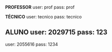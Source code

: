 
**PROFESSOR**
user: prof
pass: prof

**TÉCNICO**
user: tecnico
pass: tecnico

**ALUNO**
user: 2029715
pass: 123
---
user: 2055616
pass: 1234
